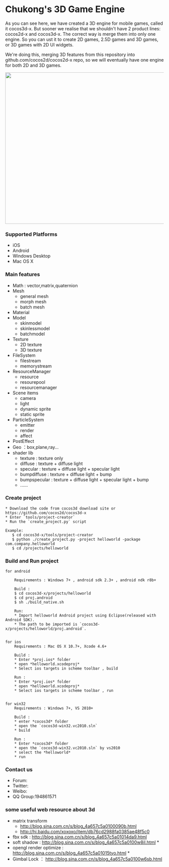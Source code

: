 Chukong's 3D Game Engine
=========
As you can see here, we have created a 3D engine for mobile games, called it cocos3d-x. But sooner we realise that we shouldn't have 2 product lines: cocos2d-x and cocos3d-x. The correct way is merge them into only one engine. So you can ust it to create 2D games, 2.5D games and 3D games, or 3D games with 2D UI widgets.

We're doing this, merging 3D features from this repository into github.com/cocos2d/cocos2d-x repo, so we will eventually have one engine for both 2D and 3D games.

<img src="http://b278.photo.store.qq.com/psb?/V149io673qGalT/afLO8XvfWa9sgZlisgr9FzM8U49zW68a5v0x*HrUn1Q!/b/dMGmvKVaDAAA&bo=wAOAAgAAAAADAGQ!" width=800 height = 480>
  
  
  
  
  
### Supported Platforms

- iOS
- Android
- Windows Desktop
- Mac OS X

### Main features

   * Math : vector,matrix,quaternion
   * Mesh
     * general mesh
     * morph mesh
     * batch mesh
   * Material
   * Model
     * skinmodel
     * skinlessmodel
     * batchmodel
   * Texture
     * 2D texture
     * 3D texture
   * FileSystem
     * filestream
     * memorystream
   * ResourceManager
     * resource
     * resourepool
     * resourcemanager
   * Scene items
     * camera
     * light
     * dynamic sprite
     * static sprite
   * ParticleSystem
     * emitter
     * render
     * affect
   * PostEffect
   * Geo ：box,plane,ray...
   * shader lib
     * texture : texture only
     * diffuse : texture + diffuse light
     * specular : texture + diffuse light + specular light
     * bumpdiffuse : texture + diffuse light + bump
     * bumpspecular : texture + diffuse light + specular light + bump
     * ......



### Create project
    * Download the code from cocos3d download site or https://github.com/cocos2d/cocos3d-x
    * Enter `tools/project-creator`
    * Run the `create_project.py` script

    Example:
       $ cd cocos3d-x/tools/project-creator
       $ python ./create_project.py -project helloworld -package com.company.helloworld
       $ cd /projects/helloworld
       
### Build and Run project
    for android

        Requirements : Windows 7+ , android sdk 2.3+ , android ndk r8b+
        
        Build : 
        $ cd cocos3d-x/projects/helloworld
        $ cd proj.android
        $ sh ./build_native.sh
        
        Run:
        * Import helloworld Android project using Eclipse(released with Android SDK). 
        * The path to be imported is `cocos3d-x/projects/helloworld/proj.android`.
    

    for ios
        Requirements : Mac OS X 10.7+, Xcode 4.6+
    
        Build :
        * Enter *proj.ios* folder
        * open *helloworld.xcodeproj*
        * Select ios targets in scheme toolbar , build
        
        Run :
        * Enter *proj.ios* folder
        * open *helloworld.xcodeproj*
        * Select ios targets in scheme toolbar , run


    for win32
        Requirements : Windows 7+, VS 2010+
        
        Build :
        * enter *cocos3d* folder
        * open the `cocos3d-win32.vc2010.sln`
        * build
        
        Run :
        * Enter *cocos3d* folder
        * open the `cocos3d-win32.vc2010.sln` by vs2010
        * select the *helloworld*
        * run



### Contact us
   * Forum: 
   * Twitter: 
   * Weibo:
   * QQ Group:194861571
   
### some useful web resource about 3d

   * matrix transform
     * http://blog.sina.com.cn/s/blog_4a657c5a0100090b.html
     * http://hi.baidu.com/xoxoxo/item/db76cd2988fa0385ae48f5c0
   * fbx sdk : http://blog.sina.com.cn/s/blog_4a657c5a01014da9.html
   * soft shadow : http://blog.sina.com.cn/s/blog_4a657c5a0100w8il.html   * 
   * opengl render optimize : http://blog.sina.com.cn/s/blog_4a657c5a01015tyo.html   * 
   * Gimbal Lock ： http://blog.sina.com.cn/s/blog_4a657c5a0100w6sb.html
